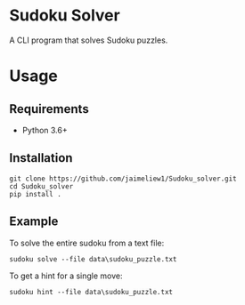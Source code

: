 # Sudoku Solver
A CLI program that solves Sudoku puzzles.

# Usage
## Requirements
- Python 3.6+

## Installation
```
git clone https://github.com/jaimeliew1/Sudoku_solver.git
cd Sudoku_solver
pip install .
```

## Example
To solve the entire sudoku from a text file:
```
sudoku solve --file data\sudoku_puzzle.txt
```

To get a hint for a single move:
```
sudoku hint --file data\sudoku_puzzle.txt
```
